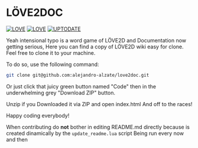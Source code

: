 
# LÖVE2DOC
[![LOVE](https://img.shields.io/badge/Local_L%C3%96VE-11.4-EA316E.svg?style=flat-square)](http://love2d.org/)
[![LOVE](https://img.shields.io/badge/Remote_L%C3%96VE-11.5-EA316E.svg?style=flat-square)](http://love2d.org/)
[![UPTODATE](https://img.shields.io/badge/Up_to_date-NO-red.svg?style=flat-square)](http://love2d.org/)

Yeah intensional typo is a word game of LÖVE2D and Documentation now getting serious,
Here you can find a copy of LÖVE2D wiki easy for clone.
Feel free to clone it to your machine.

To do so, use the following command:
```bash
git clone git@github.com:alejandro-alzate/love2doc.git
```
Or just click that juicy green button named "Code" then in the underwhelming grey "Download ZIP" button.

Unzip if you Downloaded it via ZIP
and open index.html
And off to the races!

Happy coding everybody!

When contributing do **not** bother in editing README.md directly because is created dinamically by the `update_readme.lua` script
Being run every now and then
